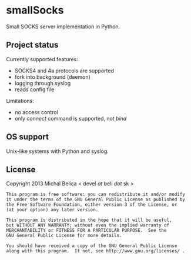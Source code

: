 smallSocks
==========

Small SOCKS server implementation in Python.

Project status
--------------

Currently supported features:

  * SOCKS4 and 4a protocols are supported
  * fork into background (daemon)
  * logging through syslog
  * reads config file

Limitations:

  * no access control
  * only *connect* command is supported, not *bind*

OS support
----------

Unix-like systems with Python and syslog.

License
-------

Copyright 2013 Michal Belica < devel *at* beli *dot* sk >

```
This program is free software: you can redistribute it and/or modify
it under the terms of the GNU General Public License as published by
the Free Software Foundation, either version 3 of the License, or
(at your option) any later version.

This program is distributed in the hope that it will be useful,
but WITHOUT ANY WARRANTY; without even the implied warranty of
MERCHANTABILITY or FITNESS FOR A PARTICULAR PURPOSE.  See the
GNU General Public License for more details.

You should have received a copy of the GNU General Public License
along with this program.  If not, see http://www.gnu.org/licenses/ .
```

